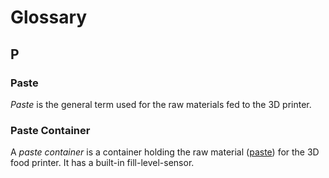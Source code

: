 # Glossary

## P

### Paste

*Paste* is the general term used for the raw materials fed to the 3D printer.

### Paste Container

A *paste container* is a container holding the raw material ([paste](#paste)) for the 3D food printer. It has a built-in fill-level-sensor.